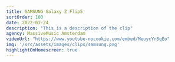 ```yaml
---
title: SAMSUNG Galaxy Z Flip5
sortOrder: 100
date: 2022-03-24
description: "This is a description of the clip"
agency: MassiveMusic Amsterdam
videoUrl: "https://www.youtube-nocookie.com/embed/MeuycYr8qEo"
img: '/src/assets/images/clips/samsung.png'
highlightOnHomescreen: true
---
```

